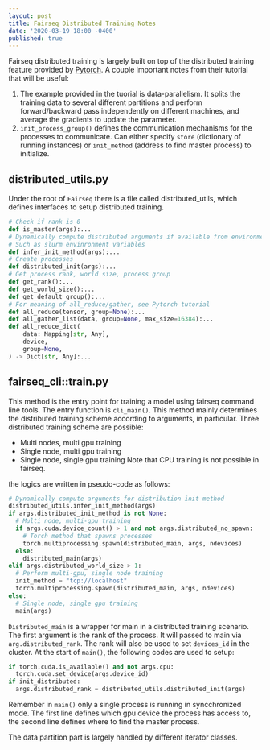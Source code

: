 ```yaml
---
layout: post
title: Fairseq Distributed Training Notes
date: '2020-03-19 18:00 -0400'
published: true
---
```


Fairseq distributed training is largely built on top of the distributed training feature provided by [Pytorch](https://pytorch.org/tutorials/intermediate/dist_tuto.html). A couple important notes from their tutorial that will be useful:
1. The example provided in the tuorial is data-parallelism. It splits the training data to several different partitions and perform forward/backward pass independently on different machines, and average the gradients to update the parameter.
2. `init_process_group()` defines the communication mechanisms for the processes to communicate. Can either specify `store` (dictionary of running instances) or `init_method` (address to find master process) to initialize.

## distributed_utils.py
Under the root of `Fairseq` there is a file called distributed_utils, which defines interfaces to setup distributed training.
```python
# Check if rank is 0
def is_master(args):...
# Dynamically compute distributed arguments if available from environment
# Such as slurm envinronment variables
def infer_init_method(args):...
# Create processes
def distributed_init(args):...
# Get process rank, world size, process group
def get_rank():...
def get_world_size():...
def get_default_group():...
# For meaning of all_reduce/gather, see Pytorch tutorial
def all_reduce(tensor, group=None):...
def all_gather_list(data, group=None, max_size=16384):...
def all_reduce_dict(
    data: Mapping[str, Any],
    device,
    group=None,
) -> Dict[str, Any]:...
```

## fairseq_cli::train.py
This method is the entry point for training a model using fairseq command line tools. The entry function is `cli_main()`. This method mainly determines the distributed training scheme according to arguments, in particular. Three distributed training scheme are possible:
- Multi nodes, multi gpu training
- Single node, multi gpu training
- Single node, single gpu training
Note that CPU training is not possible in fairseq.

the logics are written in pseudo-code as follows:
```python
# Dynamically compute arguments for distribution init method
distributed_utils.infer_init_method(args)
if args.distributed_init_method is not None:
  # Multi node, multi-gpu training
  if args.cuda.device_count() > 1 and not args.distributed_no_spawn:
    # Torch method that spawns processes
    torch.multiprocessing.spawn(distributed_main, args, ndevices)
  else:
    distributed_main(args)
elif args.distributed_world_size > 1:
  # Perform multi-gpu, single node training
  init_method = "tcp://localhost"
  torch.multiprocessing.spawn(distributed_main, args, ndevices)
else:
  # Single node, single gpu training
  main(args)
```

`Distributed_main` is a wrapper for main in a distributed training scenario. The first argument is the rank of the process. It will passed to main via `arg.distributed_rank`. The rank will also be used to set `devices_id` in the cluster. At the start of `main()`, the following codes are used to setup:

```python
if torch.cuda.is_available() and not args.cpu:
  torch.cuda.set_device(args.device_id)
if init_distributed:
  args.distributed_rank = distributed_utils.distributed_init(args)
```
Remember in `main()` only a single process is running in syncchronized mode. The first line defines which gpu device the process has access to, the second line defines where to find the master process.

The data partition part is largely handled by different iterator classes.
